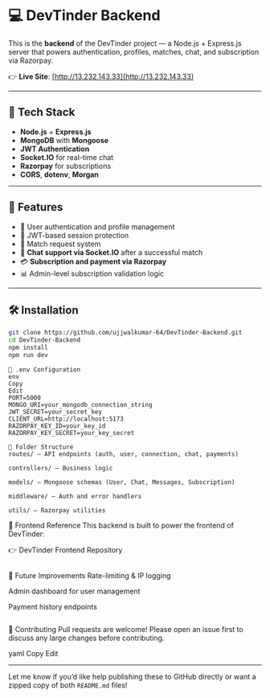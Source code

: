 
# 💻 DevTinder Backend

This is the **backend** of the DevTinder project — a Node.js + Express.js server that powers authentication, profiles, matches, chat, and subscription via Razorpay.

👉 **Live Site**: [http://13.232.143.33](http://13.232.143.33)

---

## 🧰 Tech Stack

- **Node.js** + **Express.js**
- **MongoDB** with **Mongoose**
- **JWT Authentication**
- **Socket.IO** for real-time chat
- **Razorpay** for subscriptions
- **CORS**, **dotenv**, **Morgan**

---

## 🎯 Features

- 👤 User authentication and profile management
- 🔐 JWT-based session protection
- 🤝 Match request system
- 💬 **Chat support via Socket.IO** after a successful match
- 💳 **Subscription and payment via Razorpay**
- 📊 Admin-level subscription validation logic

---

## 🛠️ Installation

```bash
git clone https://github.com/ujjwalkumar-64/DevTinder-Backend.git
cd DevTinder-Backend
npm install
npm run dev
```
```
📌 .env Configuration
env
Copy
Edit
PORT=5000
MONGO_URI=your_mongodb_connection_string
JWT_SECRET=your_secret_key
CLIENT_URL=http://localhost:5173
RAZORPAY_KEY_ID=your_key_id
RAZORPAY_KEY_SECRET=your_key_secret
```
```
📂 Folder Structure
routes/ – API endpoints (auth, user, connection, chat, payments)

controllers/ – Business logic

models/ – Mongoose schemas (User, Chat, Messages, Subscription)

middleware/ – Auth and error handlers

utils/ – Razorpay utilities
```

🔗 Frontend Reference
This backend is built to power the frontend of DevTinder:

👉 DevTinder Frontend Repository
```
```

🧠 Future Improvements
Rate-limiting & IP logging

Admin dashboard for user management

Payment history endpoints
```
```

🤝 Contributing
Pull requests are welcome! Please open an issue first to discuss any large changes before contributing.

yaml
Copy
Edit

---

Let me know if you’d like help publishing these to GitHub directly or want a zipped copy of both `README.md` files!
